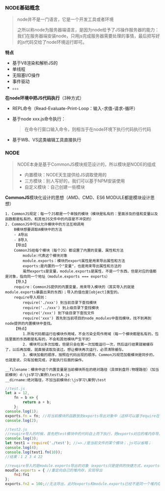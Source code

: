### NODE基础概念

> node并不是一门语言，它是一个开发工具或者环境
>
> 之所以称node为服务器端语言，是因为node给予了JS操作服务器的能力：我们在服务器端安装node，只用js完成服务器需要处理的事情，最后把写好的js代码交给了node环境运行即可。

**特点**

- 基于V8渲染和解析JS的
- 单线程
- 无阻塞I/O操作
- 事件驱动
- 。。。

**在node环境中把JS代码执行**（3种方式）

- REPL命令（Read-Evaluate-Print-Loop：输入-求值-请求-循环）

- 基于node xxx.js命令执行：

  > 在命令行窗口输入命令，则相当于在node环境下执行代码执行代码

- 基于WB、VS这类编辑工具直接执行

### NODE

> NODE本身是基于CommonJS模块规范设计的，所以模块是NODE的组成
>
> - 内置模块：NODE天生提供给JS调取使用的
> - 三方模块：别人写好的，我们可以基于NPM安装使用
> - 自定义模块：自己创建一些模块

**CommonJS**模块化设计的思想（AMD、CMD、ES6 MODULE都是模块设计思想）

```
1. CommonJS规定：每一个JS都是一个单独的模块（模块是私有的：里面涉及的值和变量以及函数都是私有的，和其他JS文件中的内容是不冲突的）
2. CommonJS中可以允许模块中的方法互相调用
	B模块想要调取A模块中的方法
	- A导出
	- B导入
	【导出】
	CommonJS给每个模块（每个JS）都设置了内置的变量、属性和方法
		module:代表这个模块对象
		module.exports：模块的export属性是用来导出属性和方法
		exports:是内置的一个"变量"，也是用来导出属性和方法的
		虽然exports是变量，module.exports是属性，不是一个东西，但是对应的值都是对象，指向同一个地址（module.exports === exports）
	【导入】
	require：CommonJS提供的内置变量，用来导入模块的（其实导入的就是module.exports暴露出来的东西）；导入的值也是[object]类型的。
	require导入规则：
		require('./xxx') 到当前目录下查找模块 
		require('../xxx') 到上级目录下查找模块
		require('/xxx') 到下级目录下查找文件
		require('xxx') 首先到当前项目的node_modules中查找模块，找不到再到node提供的内置模块中查找。
	【特点】
		1.所有代码都运行在模块作用域，不会污染全局作用域（每一个模块都是私有的，包括里面的东西都是私有的，不会和其他模块产生干扰）
        2. 模块可以多次加载，但是只会在第一次加载运行一次，然后运行结果就被缓存了，以后再加载，就直接读取及诶过。想让模块再次运行，必须清除缓存。
        3. 模块加载的顺序，按照在代码出现的顺序。CommonJS规范加载模块是同步的，也就是说，只有加载完成，才能执行后面的操作。
        
__filename：模块中这个内置变量是当前模块所在的绝对路径（具体到盘符:物理路径）（加当前模块）d:\js学习\案例\test\A.js
__dirname:绝对路径，不加当前模块d:\js学习\案例\test

```

```js
//test.js
let a = 12,
    fn = b => {
        return a + b;
    };
console.log(1);
exports.fn = fn; //将当前模块的函数放到exports导出对象中（这样可以基于equire在其他模块中导入）
console.log(2);
```

```js
//test2.js
//reuqire导入的时候，首先把test模块中的代码自上而下执行，把exports对应的堆内存导入进来，所以接收到的结果是一个对象（require是一个同步操作）
console.log(3);
let test1 = require('./test'); //=>./是当前文件的某个模块；.js可以省略；
console.log(4);
console.log(test1.fn(10));
//结果：1 2 3 4 22
```

```js
//reuqire导入的是module.exports导出的对象（exports只是提供的快捷方式，exports=module.exports）
moudle.exports = { //重定向自己的堆内存，实现导出
    fn1:fn1
};
exports.fn2 = 100;//无法导出，此时exports和module.exports已经不是同一个堆内存了

```

